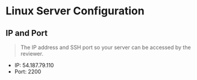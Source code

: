 # Linux Server Configuration

## IP and Port
 > The IP address and SSH port so your server can be accessed by the reviewer.  
 * IP:   54.187.79.110
 * Port: 2200
